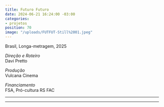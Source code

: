 ```yaml
---
title: Futuro Futuro
date: 2024-06-21 16:24:00 -03:00
categories:
- projetos
position: 70
image: "/uploads/FUTFUT-Still%2001.jpeg"
---
```


Brasil, Longa-metragem, 2025

*Direção e Roteiro*\
Davi Pretto

*Produção*\
Vulcana Cinema

*Financiamento*\
FSA, Pró-cultura RS FAC

---

---
